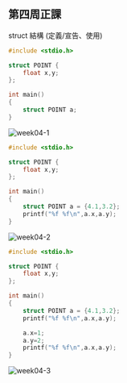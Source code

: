 ## 第四周正課

struct 結構 (定義/宣告、使用)
```c
#include <stdio.h>

struct POINT {
    float x,y;
};

int main()
{
    struct POINT a;
}
```
![week04-1](https://user-images.githubusercontent.com/71545492/111721008-0844cd80-889a-11eb-80ee-476265fd441b.png)


```c
#include <stdio.h>

struct POINT {
    float x,y;
};

int main()
{
    struct POINT a = {4.1,3.2};
    printf("%f %f\n",a.x,a.y);
}
```
![week04-2](https://user-images.githubusercontent.com/71545492/111722247-712d4500-889c-11eb-9869-a90d1842add5.png)


```c
#include <stdio.h>

struct POINT {
    float x,y;
};

int main()
{
    struct POINT a = {4.1,3.2};
    printf("%f %f\n",a.x,a.y);

    a.x=1;
    a.y=2;
    printf("%f %f\n",a.x,a.y);
}
```
![week04-3](https://user-images.githubusercontent.com/71545492/111722786-7f2f9580-889d-11eb-818e-9c8ca7eeaf0f.png)

